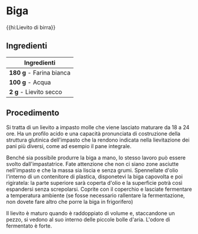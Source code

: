 # Biga

{{hi:Lievito di birra}}

## Ingredienti

| Ingredienti                  |
| ---------------------------- |
| **180 g** - Farina bianca |
| **100 g** - Acqua |
| **2 g** - Lievito secco |

## Procedimento

Si tratta di un lievito a impasto molle che viene lasciato maturare da 18 a 24 ore. Ha un profilo acido e una capacità pronunciata di costruzione della struttura glutinica dell'impasto che la rendono indicata nella lievitazione dei pani più diversi, come ad esempio il pane integrale.

Benché sia possibile produrre la biga a mano, lo stesso lavoro può essere svolto dall'impastatrice. Fate attenzione che non ci siano zone asciutte nell'impasto e che la massa
sia liscia e senza grumi. Spennellate d'olio l'interno di un contenitore di plastica, disponetevi
la biga capovolta e poi rigiratela: la parte superiore sarà coperta d'olio e la superficie potrà
così espandersi senza screpolarsi.
Coprite con il coperchio e lasciate fermentare a temperatura ambiente (se fosse necessario
rallentare la fermentazione, non dovete fare altro che porre la biga in frigorifero)

Il lievito è maturo quando è raddoppiato di volume e, staccandone un pezzo, si vedono al
suo interno delle piccole bolle d'aria. L'odore di fermentato è forte.

